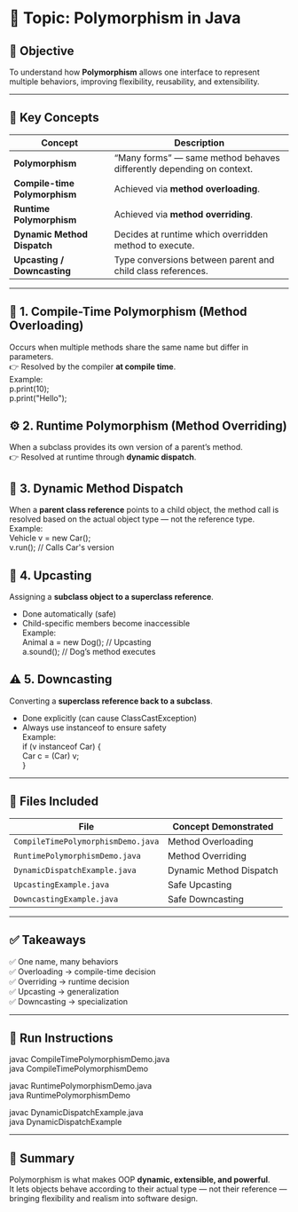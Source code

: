 # 🧩 Topic: Polymorphism in Java

## 🎯 Objective
To understand how **Polymorphism** allows one interface to represent multiple behaviors, improving flexibility, reusability, and extensibility.

---

## 📘 Key Concepts

| Concept | Description |
|----------|-------------|
| **Polymorphism** | “Many forms” — same method behaves differently depending on context. |
| **Compile-time Polymorphism** | Achieved via **method overloading**. |
| **Runtime Polymorphism** | Achieved via **method overriding**. |
| **Dynamic Method Dispatch** | Decides at runtime which overridden method to execute. |
| **Upcasting / Downcasting** | Type conversions between parent and child class references. |

---

## 🧠 1. Compile-Time Polymorphism (Method Overloading)
Occurs when multiple methods share the same name but differ in parameters.  
👉 Resolved by the compiler **at compile time**.  
Example:  
p.print(10);  
p.print("Hello");  

## ⚙️ 2. Runtime Polymorphism (Method Overriding)
When a subclass provides its own version of a parent’s method.  
👉 Resolved at runtime through **dynamic dispatch**.

## 🚀 3. Dynamic Method Dispatch
When a **parent class reference** points to a child object, the method call is resolved based on the actual object type — not the reference type.  
Example:  
Vehicle v = new Car();  
v.run(); // Calls Car's version  

## 🧩 4. Upcasting
Assigning a **subclass object to a superclass reference**.  
- Done automatically (safe)  
- Child-specific members become inaccessible  
Example:  
Animal a = new Dog(); // Upcasting  
a.sound(); // Dog’s method executes

## ⚠️ 5. Downcasting

Converting a **superclass reference back to a subclass**.  
- Done explicitly (can cause ClassCastException)  
- Always use instanceof to ensure safety  
Example:  
if (v instanceof Car) {  
    Car c = (Car) v;  
}  

---

## 📂 Files Included

| File                               | Concept Demonstrated    |
| ---------------------------------- | ----------------------- |
| `CompileTimePolymorphismDemo.java` | Method Overloading      |
| `RuntimePolymorphismDemo.java`     | Method Overriding       |
| `DynamicDispatchExample.java`      | Dynamic Method Dispatch |
| `UpcastingExample.java`            | Safe Upcasting          |
| `DowncastingExample.java`          | Safe Downcasting        |

--- 

## ✅ Takeaways

✅ One name, many behaviors  
✅ Overloading → compile-time decision  
✅ Overriding → runtime decision  
✅ Upcasting → generalization  
✅ Downcasting → specialization  

---

## 🏁 Run Instructions

javac CompileTimePolymorphismDemo.java  
java CompileTimePolymorphismDemo

javac RuntimePolymorphismDemo.java  
java RuntimePolymorphismDemo

javac DynamicDispatchExample.java  
java DynamicDispatchExample

---

## 🌟 Summary

Polymorphism is what makes OOP **dynamic, extensible, and powerful**.  
It lets objects behave according to their actual type — not their reference —  
bringing flexibility and realism into software design.  
